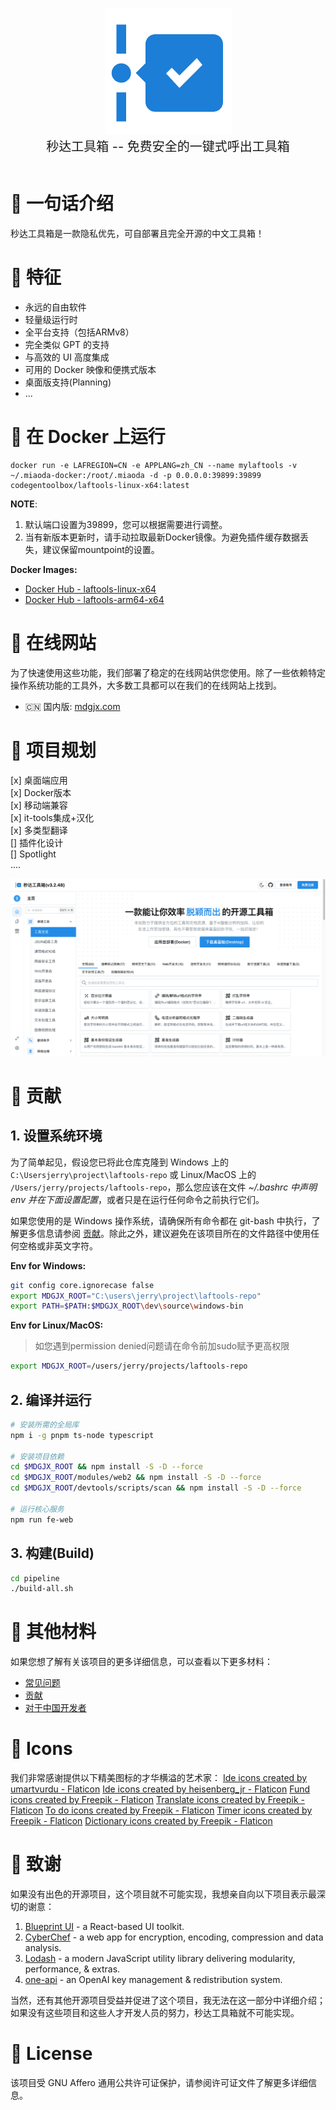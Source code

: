 <p align="center">
<img width="203" src="./modules/web/src/favicon.png" alt="favicon.png">
<br>
<span style="font-size:20px">秒达工具箱 -- 免费安全的一键式呼出工具箱
</span>
<br><br>
</p>

# 🔮 一句话介绍

秒达工具箱是一款隐私优先，可自部署且完全开源的中文工具箱！

# 💌 特征

- 永远的自由软件
- 轻量级运行时
- 全平台支持（包括ARMv8）
- 完全类似 GPT 的支持
- 与高效的 UI 高度集成
- 可用的 Docker 映像和便携式版本
- 桌面版支持(Planning)
- ...

# 🚀 在 Docker 上运行


```
docker run -e LAFREGION=CN -e APPLANG=zh_CN --name mylaftools -v ~/.miaoda-docker:/root/.miaoda -d -p 0.0.0.0:39899:39899 codegentoolbox/laftools-linux-x64:latest
```

**NOTE**:

1. 默认端口设置为39899，您可以根据需要进行调整。
2. 当有新版本更新时，请手动拉取最新Docker镜像。为避免插件缓存数据丢失，建议保留mountpoint的设置。


**Docker Images:**

- [Docker Hub - laftools-linux-x64](https://hub.docker.com/r/codegentoolbox/laftools-linux-x64)
- [Docker Hub - laftools-arm64-x64](https://hub.docker.com/r/codegentoolbox/laftools-arm64-x64)

# 🔗 在线网站

为了快速使用这些功能，我们部署了稳定的在线网站供您使用。除了一些依赖特定操作系统功能的工具外，大多数工具都可以在我们的在线网站上找到。

- 🇨🇳 国内版: [mdgjx.com](https://mdgjx.com)

# 🌠 项目规划

[x] 桌面端应用       
[x] Docker版本  
[x] 移动端兼容    
[x] it-tools集成+汉化    
[x] 多类型翻译  
[] 插件化设计    
[] Spotlight   
....


![](./docs/imgs/portal.png)



# 🌠 贡献

## 1. 设置系统环境

为了简单起见，假设您已将此仓库克隆到 Windows 上的 `C:\Usersjerry\project\laftools-repo` 或 Linux/MacOS 上的 `/Users/jerry/projects/laftools-repo`，那么您应该在文件 **~/.bashrc* 中声明 env 并在下面设置配置*，或者只是在运行任何命令之前执行它们。

如果您使用的是 Windows 操作系统，请确保所有命令都在 git-bash 中执行，了解更多信息请参阅 [贡献](/docs/zh_CN/CONTRIBUTION.md)。除此之外，建议避免在该项目所在的文件路径中使用任何空格或非英文字符。

**Env for Windows:**

```bash
git config core.ignorecase false
export MDGJX_ROOT="C:\users\jerry\project\laftools-repo"
export PATH=$PATH:$MDGJX_ROOT\dev\source\windows-bin
```

**Env for Linux/MacOS:**

> 如您遇到permission denied问题请在命令前加sudo赋予更高权限

```bash
export MDGJX_ROOT=/users/jerry/projects/laftools-repo
```

## 2. 编译并运行

```bash
# 安装所需的全局库
npm i -g pnpm ts-node typescript

# 安装项目依赖
cd $MDGJX_ROOT && npm install -S -D --force
cd $MDGJX_ROOT/modules/web2 && npm install -S -D --force
cd $MDGJX_ROOT/devtools/scripts/scan && npm install -S -D --force

# 运行核心服务
npm run fe-web

```

## 3. 构建(Build)

```bash
cd pipeline
./build-all.sh
```

# 📑 其他材料

如果您想了解有关该项目的更多详细信息，可以查看以下更多材料：

- [常见问题](/docs/zh_CN/FAQ.md)
- [贡献](/docs/zh_CN/CONTRIBUTION.md)
- [对于中国开发者](/devtools/notes/common/issues.md)

# 💐 Icons

我们非常感谢提供以下精美图标的才华横溢的艺术家：
<a href="https://www.flaticon.com/free-icons/ide" title="ide icons">Ide icons created by umartvurdu - Flaticon</a>
<a href="https://www.flaticon.com/free-icons/ide" title="ide icons">Ide icons created by heisenberg_jr - Flaticon</a>
<a href="https://www.flaticon.com/free-icons/fund" title="fund icons">Fund icons created by Freepik - Flaticon</a>
<a href="https://www.flaticon.com/free-icons/translate" title="translate icons">Translate icons created by Freepik - Flaticon</a>
<a href="https://www.flaticon.com/free-icons/to-do" title="to do icons">To do icons created by Freepik - Flaticon</a>
<a href="https://www.flaticon.com/free-icons/timer" title="timer icons">Timer icons created by Freepik - Flaticon</a>
<a href="https://www.flaticon.com/free-icons/dictionary" title="dictionary icons">Dictionary icons created by Freepik - Flaticon</a>

# 🙏 致谢

如果没有出色的开源项目，这个项目就不可能实现，我想亲自向以下项目表示最深切的谢意：

1. [Blueprint UI](https://blueprintjs.com/) - a React-based UI toolkit.
2. [CyberChef](https://github.com/gchq/CyberChef/tree/master) - a web app for encryption, encoding, compression and data analysis.
3. [Lodash](https://github.com/lodash/lodash) - a modern JavaScript utility library delivering modularity, performance, & extras.
4. [one-api](https://github.com/songquanpeng/one-api) - an OpenAI key management & redistribution system.

当然，还有其他开源项目受益并促进了这个项目，我无法在这一部分中详细介绍；如果没有这些项目和这些人才开发人员的努力，秒达工具箱就不可能实现。

# 🪪 License

该项目受 GNU Affero 通用公共许可证保护，请参阅许可证文件了解更多详细信息。
